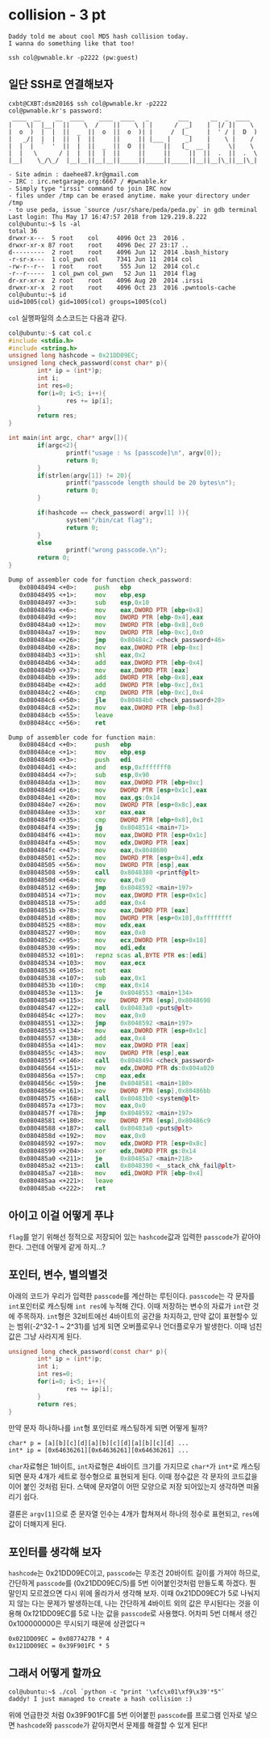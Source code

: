 # collision - 3 pt

```text
Daddy told me about cool MD5 hash collision today.
I wanna do something like that too!

ssh col@pwnable.kr -p2222 (pw:guest)
```

## 일단 SSH로 연결해보자

```text
cxbt@CXBT:dsm2016$ ssh col@pwnable.kr -p2222
col@pwnable.kr's password:
 ____  __    __  ____    ____  ____   _        ___      __  _  ____
|    \|  |__|  ||    \  /    ||    \ | |      /  _]    |  |/ ]|    \
|  o  )  |  |  ||  _  ||  o  ||  o  )| |     /  [_     |  ' / |  D  )
|   _/|  |  |  ||  |  ||     ||     || |___ |    _]    |    \ |    /
|  |  |  `  '  ||  |  ||  _  ||  O  ||     ||   [_  __ |     \|    \
|  |   \      / |  |  ||  |  ||     ||     ||     ||  ||  .  ||  .  \
|__|    \_/\_/  |__|__||__|__||_____||_____||_____||__||__|\_||__|\_|

- Site admin : daehee87.kr@gmail.com
- IRC : irc.netgarage.org:6667 / #pwnable.kr
- Simply type "irssi" command to join IRC now
- files under /tmp can be erased anytime. make your directory under /tmp
- to use peda, issue `source /usr/share/peda/peda.py` in gdb terminal
Last login: Thu May 17 16:47:57 2018 from 129.219.8.222
col@ubuntu:~$ ls -al
total 36
drwxr-x---  5 root    col     4096 Oct 23  2016 .
drwxr-xr-x 87 root    root    4096 Dec 27 23:17 ..
d---------  2 root    root    4096 Jun 12  2014 .bash_history
-r-sr-x---  1 col_pwn col     7341 Jun 11  2014 col
-rw-r--r--  1 root    root     555 Jun 12  2014 col.c
-r--r-----  1 col_pwn col_pwn   52 Jun 11  2014 flag
dr-xr-xr-x  2 root    root    4096 Aug 20  2014 .irssi
drwxr-xr-x  2 root    root    4096 Oct 23  2016 .pwntools-cache
col@ubuntu:~$ id
uid=1005(col) gid=1005(col) groups=1005(col)
```

`col` 실행파일의 소스코드는 다음과 같다.

```c
col@ubuntu:~$ cat col.c
#include <stdio.h>
#include <string.h>
unsigned long hashcode = 0x21DD09EC;
unsigned long check_password(const char* p){
        int* ip = (int*)p;
        int i;
        int res=0;
        for(i=0; i<5; i++){
                res += ip[i];
        }
        return res;
}

int main(int argc, char* argv[]){
        if(argc<2){
                printf("usage : %s [passcode]\n", argv[0]);
                return 0;
        }
        if(strlen(argv[1]) != 20){
                printf("passcode length should be 20 bytes\n");
                return 0;
        }

        if(hashcode == check_password( argv[1] )){
                system("/bin/cat flag");
                return 0;
        }
        else
                printf("wrong passcode.\n");
        return 0;
}
```

```asm
Dump of assembler code for function check_password:
   0x08048494 <+0>:     push   ebp
   0x08048495 <+1>:     mov    ebp,esp
   0x08048497 <+3>:     sub    esp,0x10
   0x0804849a <+6>:     mov    eax,DWORD PTR [ebp+0x8]
   0x0804849d <+9>:     mov    DWORD PTR [ebp-0x4],eax
   0x080484a0 <+12>:    mov    DWORD PTR [ebp-0x8],0x0
   0x080484a7 <+19>:    mov    DWORD PTR [ebp-0xc],0x0
   0x080484ae <+26>:    jmp    0x80484c2 <check_password+46>
   0x080484b0 <+28>:    mov    eax,DWORD PTR [ebp-0xc]
   0x080484b3 <+31>:    shl    eax,0x2
   0x080484b6 <+34>:    add    eax,DWORD PTR [ebp-0x4]
   0x080484b9 <+37>:    mov    eax,DWORD PTR [eax]
   0x080484bb <+39>:    add    DWORD PTR [ebp-0x8],eax
   0x080484be <+42>:    add    DWORD PTR [ebp-0xc],0x1
   0x080484c2 <+46>:    cmp    DWORD PTR [ebp-0xc],0x4
   0x080484c6 <+50>:    jle    0x80484b0 <check_password+28>
   0x080484c8 <+52>:    mov    eax,DWORD PTR [ebp-0x8]
   0x080484cb <+55>:    leave
   0x080484cc <+56>:    ret

Dump of assembler code for function main:
   0x080484cd <+0>:     push   ebp
   0x080484ce <+1>:     mov    ebp,esp
   0x080484d0 <+3>:     push   edi
   0x080484d1 <+4>:     and    esp,0xfffffff0
   0x080484d4 <+7>:     sub    esp,0x90
   0x080484da <+13>:    mov    eax,DWORD PTR [ebp+0xc]
   0x080484dd <+16>:    mov    DWORD PTR [esp+0x1c],eax
   0x080484e1 <+20>:    mov    eax,gs:0x14
   0x080484e7 <+26>:    mov    DWORD PTR [esp+0x8c],eax
   0x080484ee <+33>:    xor    eax,eax
   0x080484f0 <+35>:    cmp    DWORD PTR [ebp+0x8],0x1
   0x080484f4 <+39>:    jg     0x8048514 <main+71>
   0x080484f6 <+41>:    mov    eax,DWORD PTR [esp+0x1c]
   0x080484fa <+45>:    mov    edx,DWORD PTR [eax]
   0x080484fc <+47>:    mov    eax,0x8048680
   0x08048501 <+52>:    mov    DWORD PTR [esp+0x4],edx
   0x08048505 <+56>:    mov    DWORD PTR [esp],eax
   0x08048508 <+59>:    call   0x8048380 <printf@plt>
   0x0804850d <+64>:    mov    eax,0x0
   0x08048512 <+69>:    jmp    0x8048592 <main+197>
   0x08048514 <+71>:    mov    eax,DWORD PTR [esp+0x1c]
   0x08048518 <+75>:    add    eax,0x4
   0x0804851b <+78>:    mov    eax,DWORD PTR [eax]
   0x0804851d <+80>:    mov    DWORD PTR [esp+0x18],0xffffffff
   0x08048525 <+88>:    mov    edx,eax
   0x08048527 <+90>:    mov    eax,0x0
   0x0804852c <+95>:    mov    ecx,DWORD PTR [esp+0x18]
   0x08048530 <+99>:    mov    edi,edx
   0x08048532 <+101>:   repnz scas al,BYTE PTR es:[edi]
   0x08048534 <+103>:   mov    eax,ecx
   0x08048536 <+105>:   not    eax
   0x08048538 <+107>:   sub    eax,0x1
   0x0804853b <+110>:   cmp    eax,0x14
   0x0804853e <+113>:   je     0x8048553 <main+134>
   0x08048540 <+115>:   mov    DWORD PTR [esp],0x8048698
   0x08048547 <+122>:   call   0x80483a0 <puts@plt>
   0x0804854c <+127>:   mov    eax,0x0
   0x08048551 <+132>:   jmp    0x8048592 <main+197>
   0x08048553 <+134>:   mov    eax,DWORD PTR [esp+0x1c]
   0x08048557 <+138>:   add    eax,0x4
   0x0804855a <+141>:   mov    eax,DWORD PTR [eax]
   0x0804855c <+143>:   mov    DWORD PTR [esp],eax
   0x0804855f <+146>:   call   0x8048494 <check_password>
   0x08048564 <+151>:   mov    edx,DWORD PTR ds:0x804a020
   0x0804856a <+157>:   cmp    eax,edx
   0x0804856c <+159>:   jne    0x8048581 <main+180>
   0x0804856e <+161>:   mov    DWORD PTR [esp],0x80486bb
   0x08048575 <+168>:   call   0x80483b0 <system@plt>
   0x0804857a <+173>:   mov    eax,0x0
   0x0804857f <+178>:   jmp    0x8048592 <main+197>
   0x08048581 <+180>:   mov    DWORD PTR [esp],0x80486c9
   0x08048588 <+187>:   call   0x80483a0 <puts@plt>
   0x0804858d <+192>:   mov    eax,0x0
   0x08048592 <+197>:   mov    edx,DWORD PTR [esp+0x8c]
   0x08048599 <+204>:   xor    edx,DWORD PTR gs:0x14
   0x080485a0 <+211>:   je     0x80485a7 <main+218>
   0x080485a2 <+213>:   call   0x8048390 <__stack_chk_fail@plt>
   0x080485a7 <+218>:   mov    edi,DWORD PTR [ebp-0x4]
   0x080485aa <+221>:   leave
   0x080485ab <+222>:   ret
```

## 아이고 이걸 어떻게 푸냐

`flag`를 얻기 위해선 정적으로 저장되어 있는 `hashcode`값과 입력한 `passcode`가 같아야 한다. 그런데 어떻게 같게 하지...?

## 포인터, 변수, 별의별것

아래의 코드가 우리가 입력한 `passcode`를 계산하는 루틴이다. `passcode`는 각 문자를 `int`포인터로 캐스팅해 `int res`에 누적해 간다. 이때 저장하는 변수의 자료가 `int`란 것에 주목하자. `int`형은 32비트에선 4바이트의 공간을 차지하고, 만약 값이 표현할수 있는 범위(-2^32-1 ~ 2^31)를 넘게 되면 오버플로우나 언더플로우가 발생한다. 이때 넘친 값은 그냥 사라지게 된다.

```c
unsigned long check_password(const char* p){
        int* ip = (int*)p;
        int i;
        int res=0;
        for(i=0; i<5; i++){
                res += ip[i];
        }
        return res;
}
```

만약 문자 하나하나를 `int`형 포인터로 캐스팅하게 되면 어떻게 될까?

```text
char* p = [a][b][c][d][a][b][c][d][a][b][c][d] ...
int* ip = [0x64636261][0x64636261][0x64636261] ...
```

`char`자료형은 1바이트, `int`자료형은 4바이트 크기를 가지므로 `char*`가 `int*`로 캐스팅 되면 문자 4개가 세트로 정수형으로 표현되게 된다. 이때 정수값은 각 문자의 코드값을 이어 붙인 것처럼 된다. 스택에 문자열이 어떤 모양으로 저장 되어있는지 생각하면 떠올리기 쉽다.

결론은 `argv[1]`으로 준 문자열 인수는 4개가 합쳐져서 하나의 정수로 표현되고, `res`에 값이 더해지게 된다.

## 포인터를 생각해 보자

`hashcode`는 0x21DD09EC이고, `passcode`는 무조건 20바이트 길이를 가져야 하므로, 간단하게 `passcode`를 (0x21DD09EC/5)를 5번 이어붙인것처럼 만들도록 하겠다. 뭔 말인지 모르겠으면 다시 위에 올라가서 생각해 보자. 이때 0x21DD09EC가 5로 나눠지지 않는 다는 문제가 발생하는데, 나는 간단하게 4바이트 외의 값은 무시된다는 것을 이용해 0x*1*21DD09EC를 5로 나눈 값을 `passcode`로 사용했다. 어차피 5번 더해서 생긴 0x100000000은 무시되기 때문에 상관없다ㅋ

```text
0x021DD09EC = 0x0877427B * 4
0x121DD09EC = 0x39F901FC * 5
```

## 그래서 어떻게 할까요

```text
col@ubuntu:~$ ./col `python -c "print '\xfc\x01\xf9\x39'*5"`
daddy! I just managed to create a hash collision :)
```

위에 언급한것 처럼 0x39F901FC를 5번 이어붙힌 `passcode`를 프로그램 인자로 넣으면 `hashcode`와 `passcode`가 같아지면서 문제를 해결할 수 있게 된다!
